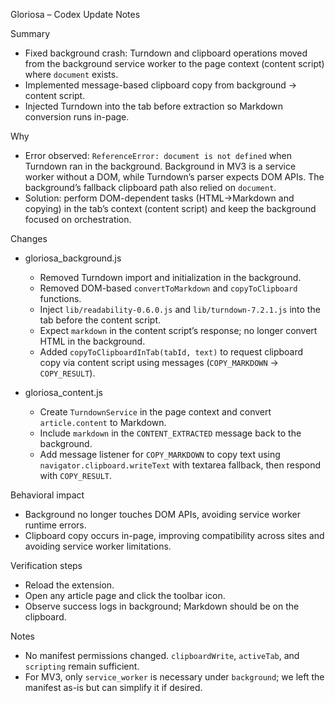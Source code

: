 Gloriosa – Codex Update Notes

Summary
- Fixed background crash: Turndown and clipboard operations moved from the background service worker to the page context (content script) where `document` exists.
- Implemented message-based clipboard copy from background → content script.
- Injected Turndown into the tab before extraction so Markdown conversion runs in-page.

Why
- Error observed: `ReferenceError: document is not defined` when Turndown ran in the background. Background in MV3 is a service worker without a DOM, while Turndown’s parser expects DOM APIs. The background’s fallback clipboard path also relied on `document`.
- Solution: perform DOM-dependent tasks (HTML→Markdown and copying) in the tab’s context (content script) and keep the background focused on orchestration.

Changes
- gloriosa_background.js
  - Removed Turndown import and initialization in the background.
  - Removed DOM-based `convertToMarkdown` and `copyToClipboard` functions.
  - Inject `lib/readability-0.6.0.js` and `lib/turndown-7.2.1.js` into the tab before the content script.
  - Expect `markdown` in the content script’s response; no longer convert HTML in the background.
  - Added `copyToClipboardInTab(tabId, text)` to request clipboard copy via content script using messages (`COPY_MARKDOWN` → `COPY_RESULT`).

- gloriosa_content.js
  - Create `TurndownService` in the page context and convert `article.content` to Markdown.
  - Include `markdown` in the `CONTENT_EXTRACTED` message back to the background.
  - Add message listener for `COPY_MARKDOWN` to copy text using `navigator.clipboard.writeText` with textarea fallback, then respond with `COPY_RESULT`.

Behavioral impact
- Background no longer touches DOM APIs, avoiding service worker runtime errors.
- Clipboard copy occurs in-page, improving compatibility across sites and avoiding service worker limitations.

Verification steps
- Reload the extension.
- Open any article page and click the toolbar icon.
- Observe success logs in background; Markdown should be on the clipboard.

Notes
- No manifest permissions changed. `clipboardWrite`, `activeTab`, and `scripting` remain sufficient.
- For MV3, only `service_worker` is necessary under `background`; we left the manifest as-is but can simplify it if desired.

